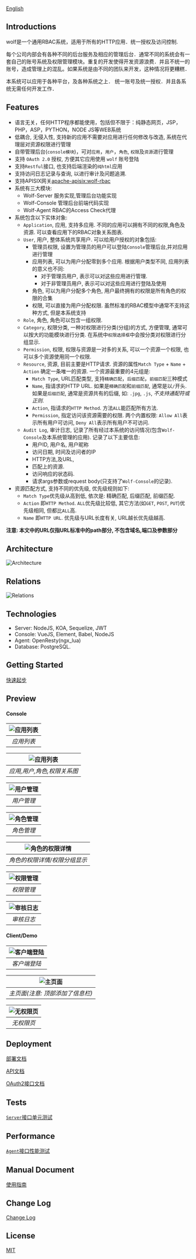 [English](README.md)

## Introductions

wolf是一个通用RBAC系统，适用于所有的HTTP应用．统一授权及访问控制.


每个公司内部会有各种不同的后台服务及相应的管理后台．通常不同的系统会有一套自己的账号系统及权限管理模块。重复的开发使得开发资源浪费．并且不统一的账号，造成管理上的混乱。如果系统是由不同的团队来开发，这种情况将更糟糕．

本系统可以应用于各种平台，及各种系统之上． 统一账号及统一授权．并且各系统无需任何开发工作．


## Features



* 语言无关，任何HTTP程序都能使用，包括但不限于：纯静态网页，JSP，PHP，ASP，PYTHON，NODE JS等WEB系统
* 低耦合, 无侵入性, 支持新的应用不需要对应用进行任何修改与改造, 系统在代理层对资源权限进行管理
* 自带管理后台(`console模块`)，可对`应用`，`用户`，`角色`, `权限`及`资源`进行管理
* 支持 `OAuth 2.0` 授权, 方便其它应用使用 `wolf` 账号登陆
* 支持`Restful`接口, 也支持后端渲染的`纯html`应用
* 支持访问日志记录与查询, 以进行审计及问题追溯.
* 支持APISIX网关[apache-apisix:wolf-rbac](https://github.com/apache/incubator-apisix/blob/master/doc/plugins/wolf-rbac-cn.md)
* 系统有三大模块:
  * Wolf-Server 服务实现,管理后台功能实现
  * Wolf-Console 管理后台前端代码实现
  * Wolf-Agent RBAC的Access Check代理
* 系统包含以下实体对象:
  * `Application`, 应用, 支持多应用. 不同的应用可以拥有不同的权限,角色及资源. 可以查看应用下的RBAC对象关系图表.
  * `User`, 用户, 整体系统共享用户. 可以给用户授权的对象包括:
    * 管理员权限, 设置为管理员的用户可以登陆`Console`管理后台,并对应用进行管理
    * 应用列表, 可以为用户分配零到多个应用. 根据用户类型不同, 应用列表的意义也不同: 
      * 对于管理员用户, 表示可以对这些应用进行管理.
      * 对于非管理员用户, 表示可以对这些应用进行登陆及使用
    * 角色, 可以为用户分配多个角色, 用户最终拥有的权限是所有角色的权限的合集
    * 权限, 可以直接为用户分配权限. 虽然标准的RBAC模型中通常不支持这种方式, 但是本系统支持
  * `Role`, 角色, 角色可以包含一组权限.
  * `Category`, 权限分类, 一种对权限进行分类(分组)的方式, 方便管理, 通常可以按大的功能模块进行分类. 在系统中`权限选择框`中会按分类对权限进行分组显示.
  * `Permission`, 权限, 权限与资源是一对多的关系, 可以一个资源一个权限, 也可以多个资源使用同一个权限.
  * `Resource`, 资源, 目前主要是HTTP请求. 资源的属性`Match Type` + `Name` + `Action` 确定一条唯一的资源. 一个资源最重要的4元组是:
    * `Match Type`, URL匹配类型, 支持`精确匹配`，`后缀匹配`，`前缀匹配`三种模式
    * `Name`, 指请求的HTTP URL. 如果是`精确匹配`和`前缀匹配`, 通常是以`/`开头. 如果是`后缀匹配`, 通常是资源共有的后缀, 如: `.jpg`, `.js`,  *不支持通配符或正则*.
    * `Action`, 指请求的`HTTP Method`.  方法`ALL`能匹配所有方法.
    * `Permission`, 指定访问该资源需要的权限. 两个内置权限: `Allow All`表示所有用户可访问, `Deny All`表示所有用户不可访问.
  * `Audit Log`, 审计日志, 记录了所有经过本系统的访问情况(包含`Wolf-Console`及本系统管理的应用). 记录了以下主要信息:
    * 用户ID, 用户名, 用户昵称
    * 访问日期, 时间及访问者的IP
    * HTTP方法,及URL,
    * 匹配上的资源.
    * 访问响应的状态码.
    * 请求args参数或request body(只支持了`Wolf-Console`的记录).
* 资源匹配方式, 支持不同的优先级, 优先级规则如下:
  * `Match Type`优先级从高到低, 依次是: 精确匹配, 后缀匹配, 前缀匹配.
  * `Action` 即`HTTP Method`.  `ALL`优先级比较低, 其它方法(如`GET`, `POST`, `PUT`)优先级相同, 但都比`ALL`高.
  * `Name` 即`HTTP URL`.  优先级与URL长度有关, URL越长优先级越高.

**注意: 本文中的URL仅指URL标准中的path部分, 不包含域名,端口及参数部分**

## Architecture

![Architecture](./docs/imgs/architecture.png)



## Relations

![Relations](./docs/imgs/data-model.png)


## Technologies

* Server: NodeJS, KOA, Sequelize, JWT
* Console: VueJS, Element, Babel, NodeJS
* Agent: OpenResty(ngx_lua)
* Database: PostgreSQL.





## Getting Started

[快速起步](./quick-start-with-docker/README-CN.md)



##  Preview

#### Console

| ![应用列表](./docs/imgs/screenshot/console/application.png) |
|:--:|
| *应用列表* |

| ![应用列表](./docs/imgs/screenshot/console/application-diagram.png) |
|:--:|
| *应用,用户,角色,权限关系图* |


| ![用户管理](./docs/imgs/screenshot/console/user.png) |
|:--:|
| *用户管理* |

| ![角色管理](./docs/imgs/screenshot/console/role.png) |
|:--:|
| *角色管理* |

| ![角色的权限详情](./docs/imgs/screenshot/console/permission-detail.png) |
|:--:|
| *角色的权限详情/权限分组显示* |

| ![权限管理](./docs/imgs/screenshot/console/permission.png) |
|:--:|
| *权限管理* |

| ![审核日志](./docs/imgs/screenshot/console/audit-log.png) |
|:--:|
| *审核日志* |



#### Client/Demo

| ![客户端登陆](./docs/imgs/screenshot/client/login.png) |
|:--:|
| *客户端登陆* |

| ![主页面](./docs/imgs/screenshot/client/main.png) |
|:--:|
| *主页面(注意: 顶部添加了信息栏)* |

| ![无权限页](./docs/imgs/screenshot/client/no-permission.png) |
|:--:|
| *无权限页* |



## Deployment

[部署文档](./docs/deploy-cn.md)

[API文档](./docs/admin-api-cn.md)

[OAuth2接口文档](./docs/admin-api-oauth2.0-cn.md)


## Tests

[`Server`接口单元测试](./docs/unittest-cn.md)

## Performance

[`Agent`接口性能测试](./docs/perf-cn.md)


## Manual Document

[使用指南](./docs/usage.md)


## Change Log

[Change Log](./ChangeLog.md)

## License

[MIT](./LICENSE)

